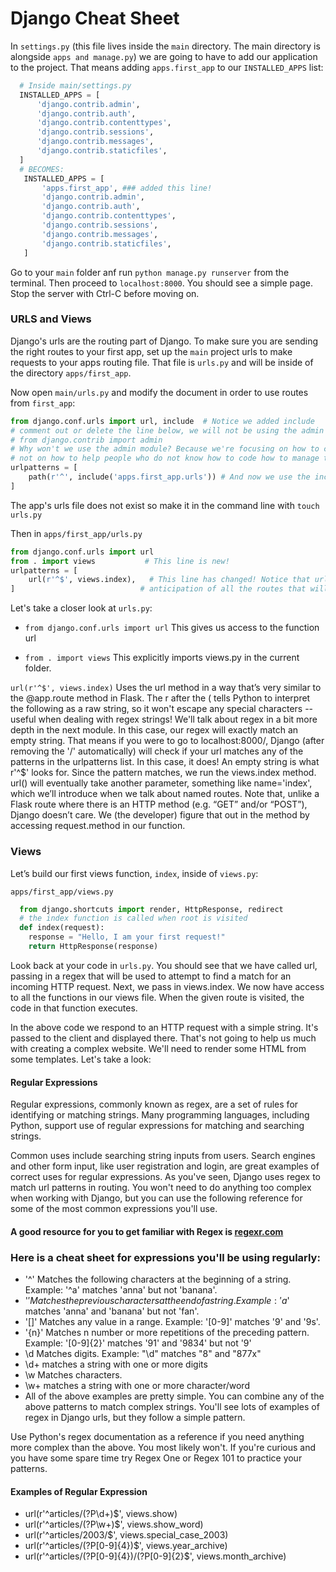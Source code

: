 # Django Cheat Sheet

In `settings.py` (this file lives inside the `main` directory. The main directory is alongside `apps and manage.py`) we are going to have to add our application to the project. That means adding `apps.first_app` to our `INSTALLED_APPS` list:

```python
  # Inside main/settings.py
  INSTALLED_APPS = [
      'django.contrib.admin',
      'django.contrib.auth',
      'django.contrib.contenttypes',
      'django.contrib.sessions',
      'django.contrib.messages',
      'django.contrib.staticfiles',
  ]
  # BECOMES:
   INSTALLED_APPS = [
       'apps.first_app', ### added this line!
       'django.contrib.admin',
       'django.contrib.auth',
       'django.contrib.contenttypes',
       'django.contrib.sessions',
       'django.contrib.messages',
       'django.contrib.staticfiles',
   ]
```
Go to your `main` folder anf run `python manage.py runserver` from the terminal. Then proceed to `localhost:8000`. You should see a simple page. Stop the server with Ctrl-C before moving on. 

### URLS and Views 

Django's urls are the routing part of Django. To make sure you are sending the right routes to your first app, set up the `main` project urls to make requests to your apps routing file. That file is `urls.py` and will be inside of the directory `apps/first_app`.

Now open `main/urls.py` and modify the document in order to use routes from `first_app`:

```python
from django.conf.urls import url, include  # Notice we added include  
# comment out or delete the line below, we will not be using the admin module
# from django.contrib import admin
# Why won't we use the admin module? Because we're focusing on how to code, 
# not on how to help people who do not know how to code how to manage the app.
urlpatterns = [
    path(r'^', include('apps.first_app.urls')) # And now we use the include function to pull in our first_app.urls...
]
```

The app's urls file does not exist so make it in the command line with `touch urls.py`

Then in `apps/first_app/urls.py`

```python
from django.conf.urls import url
from . import views           # This line is new!
urlpatterns = [
    url(r'^$', views.index),   # This line has changed! Notice that urlpatterns is a list, the comma is in
]                            # anticipation of all the routes that will be coming soon
```
Let's take a closer look at `urls.py`:

* `from django.conf.urls import url`
    This gives us access to the function url

* `from . import views`
    This explicitly imports views.py in the current folder.

`url(r'^$', views.index)`
Uses the url method in a way that’s very similar to the @app.route method in Flask. The r after the ( tells Python to interpret the following as a raw string, so it won't escape any special characters -- useful when dealing with regex strings! We'll talk about regex in a bit more depth in the next module.
In this case, our regex will exactly match an empty string. That means if you were to go to localhost:8000/, Django (after removing the '/' automatically) will check if your url matches any of the patterns in the urlpatterns list.
In this case, it does! An empty string is what r'^$' looks for. Since the pattern matches, we run the views.index method.
url() will eventually take another parameter, something like name='index', which we’ll introduce when we talk about named routes.
Note that, unlike a Flask route where there is an HTTP method (e.g. “GET” and/or “POST”), Django doesn’t care. We (the developer) figure that out in the method by accessing request.method in our function.

### Views
Let’s build our first views function, `index`, inside of `views.py`:

`apps/first_app/views.py`
```python
  from django.shortcuts import render, HttpResponse, redirect
  # the index function is called when root is visited
  def index(request):
    response = "Hello, I am your first request!"
    return HttpResponse(response)
```

Look back at your code in `urls.py`. You should see that we have called url, passing in a regex that will be used to attempt to find a match for an incoming HTTP request. Next, we pass in views.index. We now have access to all the functions in our views file. When the given route is visited, the code in that function executes.

In the above code we respond to an HTTP request with a simple string. It's passed to the client and displayed there. That's not going to help us much with creating a complex website. We'll need to render some HTML from some templates. Let's take a look:

#### Regular Expressions
Regular expressions, commonly known as regex, are a set of rules for identifying or matching strings. Many programming languages, including Python, support use of regular expressions for matching and searching strings.

Common uses include searching string inputs from users. Search engines and other form input, like user registration and login, are great examples of correct uses for regular expressions. As you've seen, Django uses regex to match url patterns in routing. You won't need to do anything too complex when working with Django, but you can use the following reference for some of the most common expressions you'll use.

#### A good resource for you to get familiar with Regex is [regexr.com](https://regexr.com)

### Here is a cheat sheet for expressions you'll be using regularly:

- '^' Matches the following characters at the beginning of a string. Example: '^a' matches 'anna' but not 'banana'.
- '$' Matches the previous characters at the end of a string. Example: 'a$' matches 'anna' and 'banana' but not 'fan'.
- '[]' Matches any value in a range. Example: '[0-9]' matches '9' and '9s'.
- '{n}' Matches n number or more repetitions of the preceding pattern. Example: '[0-9]{2}' matches '91' and '9834' but not '9'
- \d Matches digits.  Example: "\d" matches "8" and "877x"
- \d+ matches a string with one or more digits
- \w Matches characters.
- \w+ matches a string with one or more character/word
- All of the above examples are pretty simple. You can combine any of the above patterns to match complex strings. You'll see lots of examples of regex in Django urls, but they follow a simple pattern.

Use Python's regex documentation as a reference if you need anything more complex than the above. You most likely won't. If you're curious and you have some spare time try Regex One or Regex 101 to practice your patterns.

#### Examples of Regular Expression
- url(r'^articles/(?P\d+)$', views.show)
- url(r'^articles/(?P\w+)$', views.show_word)
- url(r'^articles/2003/$', views.special_case_2003)
- url(r'^articles/(?P[0-9]{4})$', views.year_archive)
- url(r'^articles/(?P[0-9]{4})/(?P[0-9]{2}$', views.month_archive)